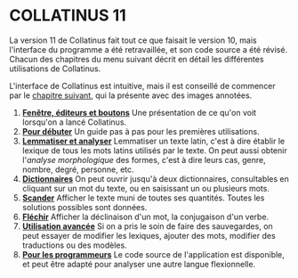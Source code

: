 COLLATINUS 11
=============

La version 11 de Collatinus fait tout ce que faisait le
version 10, mais l'interface du programme a été
retravaillée, et son code source a été révisé. Chacun
des chapitres du menu suivant décrit en détail les
différentes utilisations de Collatinus.

L'interface de Collatinus est intuitive, mais il est
conseillé de commencer par le [chapitre suivant](anatomie.html),
qui la présente avec des images annotées.

1. **[Fenêtre, éditeurs et boutons](anatomie.html)**
    Une présentation de ce qu'on voit lorsqu'on a lancé
    Collatinus.
1. **[Pour débuter](debuter.html)** Un guide pas à pas
   pour les premières utilisations.
1. **[Lemmatiser et analyser](lemmatiser.html)**
   Lemmatiser un texte latin, c'est à dire établir le
   lexique de tous les mots latins utilisés par le
   texte. On peut aussi obtenir l'*analyse
   morphologique* des formes, c'est à dire leurs cas,
   genre, nombre, degré, personne, etc.
1. **[Dictionnaires](dictionnaires.html)** On peut
    ouvrir jusqu'à deux dictionnaires, consultables
    en cliquant sur un mot du texte, ou en saisissant
    un ou plusieurs mots.
1. **[Scander](scander.html)** Afficher le texte muni
   de toutes ses quantités. Toutes les solutions
   possibles sont données.
1. **[Fléchir](flechir.html)** Afficher la déclinaison
   d'un mot, la conjugaison d'un verbe.
1. **[Utilisation avancée](avancee.html)** Si on a 
    pris le soin de faire des sauvegardes, on peut
    essayer de modifier les lexiques, ajouter des mots,
    modifier des traductions ou des modèles.
1. **[Pour les programmeurs](programmeurs.html)** Le code
    source de l'application est disponible, et peut
    être adapté pour analyser une autre langue flexionnelle.

